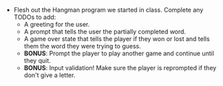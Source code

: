 * Flesh out the Hangman program we started in class.
  Complete any TODOs to add:
    * A greeting for the user.
    * A prompt that tells the user the partially completed word.
    * A game over state that tells the player if they won or lost
      and tells them the word they were trying to guess.
    * **BONUS**: Prompt the player to play another game and continue until they quit.
    * **BONUS**: Input validation! Make sure the player is reprompted if they don't give a letter.
 
